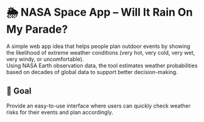 # 🌦️ NASA Space App – Will It Rain On My Parade?

A simple web app idea that helps people plan outdoor events by showing the likelihood of extreme weather conditions (very hot, very cold, very wet, very windy, or uncomfortable).  
Using NASA Earth observation data, the tool estimates weather probabilities based on decades of global data to support better decision-making.

## 🚀 Goal
Provide an easy-to-use interface where users can quickly check weather risks for their events and plan accordingly.

